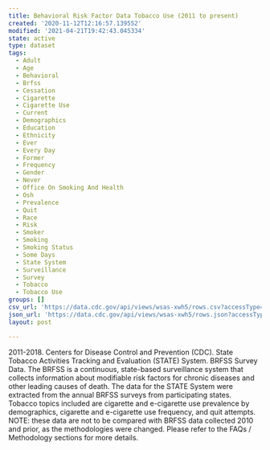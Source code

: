 ```yaml
---
title: Behavioral Risk Factor Data Tobacco Use (2011 to present)
created: '2020-11-12T12:16:57.139552'
modified: '2021-04-21T19:42:43.045334'
state: active
type: dataset
tags:
  - Adult
  - Age
  - Behavioral
  - Brfss
  - Cessation
  - Cigarette
  - Cigarette Use
  - Current
  - Demographics
  - Education
  - Ethnicity
  - Ever
  - Every Day
  - Former
  - Frequency
  - Gender
  - Never
  - Office On Smoking And Health
  - Osh
  - Prevalence
  - Quit
  - Race
  - Risk
  - Smoker
  - Smoking
  - Smoking Status
  - Some Days
  - State System
  - Surveillance
  - Survey
  - Tobacco
  - Tobacco Use
groups: []
csv_url: 'https://data.cdc.gov/api/views/wsas-xwh5/rows.csv?accessType=DOWNLOAD'
json_url: 'https://data.cdc.gov/api/views/wsas-xwh5/rows.json?accessType=DOWNLOAD'
layout: post

---
```

2011-2018. Centers for Disease Control and Prevention (CDC). State Tobacco Activities Tracking and Evaluation (STATE) System. BRFSS Survey Data. The BRFSS is a continuous, state-based surveillance system that collects information about modifiable risk factors for chronic diseases and other leading causes of death. The data for the STATE System were extracted from the annual BRFSS surveys from participating states. Tobacco topics included are cigarette and e-cigarette use prevalence by demographics, cigarette and e-cigarette use frequency, and quit attempts. NOTE: these data are not to be compared with BRFSS data collected 2010 and prior, as the methodologies were changed. Please refer to the FAQs / Methodology sections for more details.
